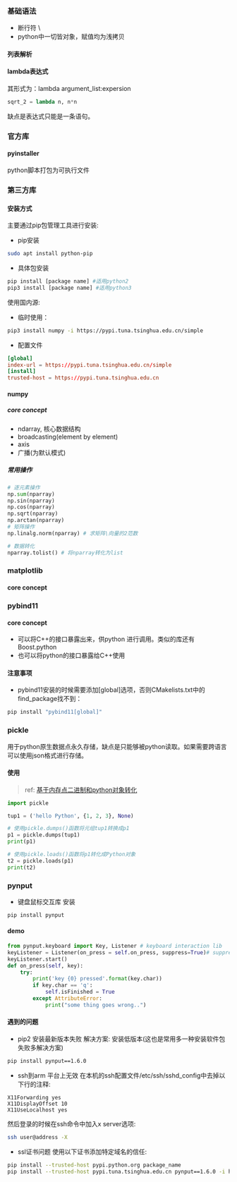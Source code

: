 ### 基础语法
- 断行符 \
- python中一切皆对象，赋值均为浅拷贝

#### 列表解析

#### lambda表达式
其形式为：lambda argument_list:expersion
```python
sqrt_2 = lambda n, n*n
```
缺点是表达式只能是一条语句。
### 官方库
#### pyinstaller 
python脚本打包为可执行文件
### 第三方库
#### 安装方式
主要通过pip包管理工具进行安装:
- pip安装
```bash
sudo apt install python-pip
```
- 具体包安装
```bash
pip install [package name] #适用python2
pip3 install [package name] #适用python3
```
使用国内源:
- 临时使用：
```bash
pip3 install numpy -i https://pypi.tuna.tsinghua.edu.cn/simple
```
- 配置文件
```~/.pip/pip.conf
[global]
index-url = https://pypi.tuna.tsinghua.edu.cn/simple
[install]
trusted-host = https://pypi.tuna.tsinghua.edu.cn
```

#### numpy
#####  core concept
- ndarray, 核心数据结构
- broadcasting(element by element)
- axis
- 广播(为默认模式)
##### 常用操作
```python
# 逐元素操作
np.sum(nparray) 
np.sin(nparray) 
np.cos(nparray)
np.sqrt(nparray) 
np.arctan(nparray) 
# 矩阵操作
np.linalg.norm(nparray) # 求矩阵\向量的2范数

# 数据转化
nparray.tolist() # 将nparray转化为list
```

### matplotlib
#### core concept

### pybind11
#### core concept
- 可以将C++的接口暴露出来，供python 进行调用。类似的库还有Boost.python
- 也可以将python的接口暴露给C++使用
#### 注意事项
- pybind11安装的时候需要添加[global]选项，否则CMakelists.txt中的find_package找不到：
```bash
pip install "pybind11[global]"
```
### pickle
用于python原生数据点永久存储，缺点是只能够被python读取。如果需要跨语言可以使用json格式进行存储。
#### 使用
> ref: [基于内存点二进制和python对象转化](https://zhuanlan.zhihu.com/p/544792469)
```python
import pickle

tup1 = ('hello Python', {1, 2, 3}, None)

# 使用pickle.dumps()函数将元组tup1转换成p1
p1 = pickle.dumps(tup1)
print(p1)

# 使用pickle.loads()函数将p1转化成Python对象
t2 = pickle.loads(p1)
print(t2)
```
### pynput
- 键盘鼠标交互库
安装
```bash
pip install pynput
```
#### demo
```python 
from pynput.keyboard import Key, Listener # keyboard interaction lib
keyListener = Listener(on_press = self.on_press, suppress=True)# suppress 代表全局监听
keyListener.start()
def on_press(self, key):
	try:
		print('key {0} pressed'.format(key.char))
		if key.char == 'q':
			self.isFinished = True
		except AttributeError:
			print("some thing goes wrong..")
```
#### 遇到的问题
- pip2 安装最新版本失败
解决方案: 安装低版本(这也是常用多一种安装软件包失败多解决方案)
```bash
pip install pynput==1.6.0
```
- ssh到arm 平台上无效
在本机的ssh配置文件/etc/ssh/sshd_config中去掉以下行的注释:
```/etc/ssh/sshd_config
X11Forwarding yes
X11DisplayOffset 10
X11UseLocalhost yes
```
然后登录的时候在ssh命令中加入x server选项:
```bash
ssh user@address -X
```
- ssl证书问题
使用以下证书添加特定域名的信任:
```bash
pip install --trusted-host pypi.python.org package_name
pip install --trusted-host pypi.tuna.tsinghua.edu.cn pynput==1.6.0 -i https://pypi.tuna.tsinghua.edu.cn/simple
```